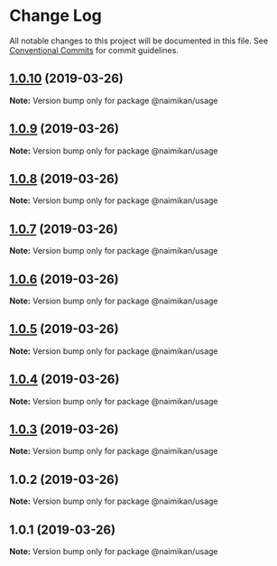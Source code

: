 # Change Log

All notable changes to this project will be documented in this file.
See [Conventional Commits](https://conventionalcommits.org) for commit guidelines.

## [1.0.10](https://github.com/Naimikan/lerna-conventional-commits-example/compare/@naimikan/usage@1.0.9...@naimikan/usage@1.0.10) (2019-03-26)

**Note:** Version bump only for package @naimikan/usage





## [1.0.9](https://github.com/Naimikan/lerna-conventional-commits-example/compare/@naimikan/usage@1.0.8...@naimikan/usage@1.0.9) (2019-03-26)

**Note:** Version bump only for package @naimikan/usage





## [1.0.8](https://github.com/Naimikan/lerna-conventional-commits-example/compare/@naimikan/usage@1.0.7...@naimikan/usage@1.0.8) (2019-03-26)

**Note:** Version bump only for package @naimikan/usage





## [1.0.7](https://github.com/Naimikan/lerna-conventional-commits-example/compare/@naimikan/usage@1.0.6...@naimikan/usage@1.0.7) (2019-03-26)

**Note:** Version bump only for package @naimikan/usage





## [1.0.6](https://github.com/Naimikan/lerna-conventional-commits-example/compare/@naimikan/usage@1.0.5...@naimikan/usage@1.0.6) (2019-03-26)

**Note:** Version bump only for package @naimikan/usage





## [1.0.5](https://github.com/Naimikan/lerna-conventional-commits-example/compare/@naimikan/usage@1.0.4...@naimikan/usage@1.0.5) (2019-03-26)

**Note:** Version bump only for package @naimikan/usage





## [1.0.4](https://github.com/Naimikan/lerna-conventional-commits-example/compare/@naimikan/usage@1.0.3...@naimikan/usage@1.0.4) (2019-03-26)

**Note:** Version bump only for package @naimikan/usage





## [1.0.3](https://github.com/Naimikan/lerna-conventional-commits-example/compare/@naimikan/usage@1.0.2...@naimikan/usage@1.0.3) (2019-03-26)

**Note:** Version bump only for package @naimikan/usage





## 1.0.2 (2019-03-26)

**Note:** Version bump only for package @naimikan/usage





## 1.0.1 (2019-03-26)

**Note:** Version bump only for package @naimikan/usage
